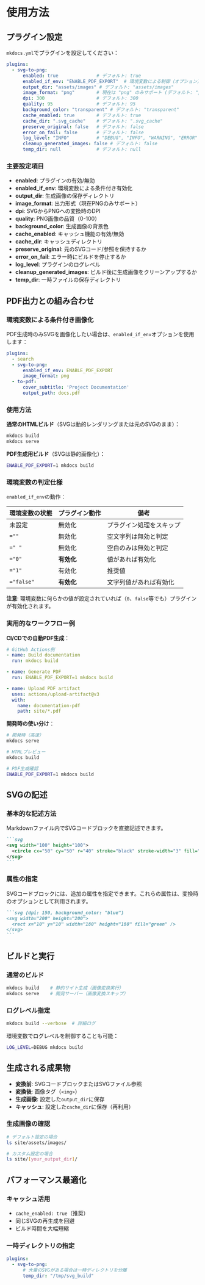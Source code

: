 # 使用方法

## プラグイン設定

`mkdocs.yml`でプラグインを設定してください：

```yaml
plugins:
  - svg-to-png:
      enabled: true              # デフォルト: true
      enabled_if_env: "ENABLE_PDF_EXPORT"  # 環境変数による制御（オプション）
      output_dir: "assets/images" # デフォルト: "assets/images"
      image_format: "png"        # 現在は "png" のみサポート (デフォルト: "png")
      dpi: 300                   # デフォルト: 300
      quality: 95                # デフォルト: 95
      background_color: "transparent" # デフォルト: "transparent"
      cache_enabled: true        # デフォルト: true
      cache_dir: ".svg_cache"    # デフォルト: ".svg_cache"
      preserve_original: false   # デフォルト: false
      error_on_fail: false       # デフォルト: false
      log_level: "INFO"          # "DEBUG", "INFO", "WARNING", "ERROR"
      cleanup_generated_images: false # デフォルト: false
      temp_dir: null             # デフォルト: null
```

### 主要設定項目

- **enabled**: プラグインの有効/無効
- **enabled_if_env**: 環境変数による条件付き有効化
- **output_dir**: 生成画像の保存ディレクトリ
- **image_format**: 出力形式（現在PNGのみサポート）
- **dpi**: SVGからPNGへの変換時のDPI
- **quality**: PNG画像の品質（0-100）
- **background_color**: 生成画像の背景色
- **cache_enabled**: キャッシュ機能の有効/無効
- **cache_dir**: キャッシュディレクトリ
- **preserve_original**: 元のSVGコード/参照を保持するか
- **error_on_fail**: エラー時にビルドを停止するか
- **log_level**: プラグインのログレベル
- **cleanup_generated_images**: ビルド後に生成画像をクリーンアップするか
- **temp_dir**: 一時ファイルの保存ディレクトリ

## PDF出力との組み合わせ

### 環境変数による条件付き画像化

PDF生成時のみSVGを画像化したい場合は、`enabled_if_env`オプションを使用します：

```yaml
plugins:
  - search
  - svg-to-png:
      enabled_if_env: ENABLE_PDF_EXPORT
      image_format: png
  - to-pdf:
      cover_subtitle: 'Project Documentation'
      output_path: docs.pdf
```

### 使用方法

**通常のHTMLビルド**（SVGは動的レンダリングまたは元のSVGのまま）：
```bash
mkdocs build
mkdocs serve
```

**PDF生成用ビルド**（SVGは静的画像化）：
```bash
ENABLE_PDF_EXPORT=1 mkdocs build
```

### 環境変数の判定仕様

`enabled_if_env`の動作：

| 環境変数の状態 | プラグイン動作 | 備考 |
|---------------|---------------|------|
| 未設定 | 無効化 | プラグイン処理をスキップ |
| `=""` | 無効化 | 空文字列は無効と判定 |
| `=" "` | 無効化 | 空白のみは無効と判定 |
| `="0"` | **有効化** | 値があれば有効化 |
| `="1"` | 有効化 | 推奨値 |
| `="false"` | **有効化** | 文字列値があれば有効化 |

**注意**: 環境変数に何らかの値が設定されていれば（`0`、`false`等でも）プラグインが有効化されます。

### 実用的なワークフロー例

**CI/CDでの自動PDF生成**：
```yaml
# GitHub Actions例
- name: Build documentation
  run: mkdocs build

- name: Generate PDF
  run: ENABLE_PDF_EXPORT=1 mkdocs build

- name: Upload PDF artifact
  uses: actions/upload-artifact@v3
  with:
    name: documentation-pdf
    path: site/*.pdf
```

**開発時の使い分け**：
```bash
# 開発時（高速）
mkdocs serve

# HTMLプレビュー
mkdocs build

# PDF生成確認
ENABLE_PDF_EXPORT=1 mkdocs build
```

## SVGの記述

### 基本的な記述方法

Markdownファイル内でSVGコードブロックを直接記述できます。

````markdown
```svg
<svg width="100" height="100">
  <circle cx="50" cy="50" r="40" stroke="black" stroke-width="3" fill="red" />
</svg>
```
````



### 属性の指定

SVGコードブロックには、追加の属性を指定できます。これらの属性は、変換時のオプションとして利用されます。

````markdown
```svg {dpi: 150, background_color: "blue"}
<svg width="200" height="200">
  <rect x="10" y="10" width="180" height="180" fill="green" />
</svg>
```
````

## ビルドと実行

### 通常のビルド

```bash
mkdocs build    # 静的サイト生成（画像変換実行）
mkdocs serve    # 開発サーバー（画像変換スキップ）
```

### ログレベル指定

```bash
mkdocs build --verbose  # 詳細ログ
```

環境変数でログレベルを制御することも可能：

```bash
LOG_LEVEL=DEBUG mkdocs build
```

## 生成される成果物

- **変換前**: SVGコードブロックまたはSVGファイル参照
- **変換後**: 画像タグ（`<img>`）
- **生成画像**: 設定した`output_dir`に保存
- **キャッシュ**: 設定した`cache_dir`に保存（再利用）

### 生成画像の確認

```bash
# デフォルト設定の場合
ls site/assets/images/

# カスタム設定の場合
ls site/[your_output_dir]/
```

## パフォーマンス最適化

### キャッシュ活用

- `cache_enabled: true`（推奨）
- 同じSVGの再生成を回避
- ビルド時間を大幅短縮

### 一時ディレクトリの指定

```yaml
plugins:
  - svg-to-png:
      # 大量のSVGがある場合は一時ディレクトリを分離
      temp_dir: "/tmp/svg_build"
```
